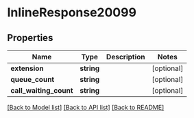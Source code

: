 # InlineResponse20099

## Properties
Name | Type | Description | Notes
------------ | ------------- | ------------- | -------------
**extension** | **string** |  | [optional] 
**queue_count** | **string** |  | [optional] 
**call_waiting_count** | **string** |  | [optional] 

[[Back to Model list]](../../README.md#documentation-for-models) [[Back to API list]](../../README.md#documentation-for-api-endpoints) [[Back to README]](../../README.md)

